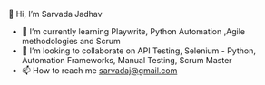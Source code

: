  👋 Hi, I’m Sarvada Jadhav
- 🌱 I’m currently learning Playwrite, Python Automation ,Agile methodologies and Scrum
- 💞️ I’m looking to collaborate on API Testing, Selenium - Python, Automation Frameworks, Manual Testing, Scrum Master
- 📫 How to reach me sarvadaj@gmail.com

  

